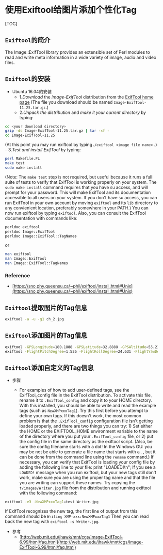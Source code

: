 # 使用Exiftool给图片添加个性化Tag
[TOC]

## `Exiftool`的简介
The Image::ExifTool library provides an extensible set of Perl modules to read and write meta information in a wide variety of image, audio and video files.

## `Exiftool`的安装
- Ubuntu 16.04的安装
    - 1.*Download* the *Image-ExifTool* distribution from the [ExifTool home page](https://sno.phy.queensu.ca/~phil/exiftool/index.html)
(The file you download should be named `Image-ExifTool-11.25.tar.gz`.)
    - 2.*Unpack the distribution* and *make it your current directory* by typing:
```bash
cd <your download directory>
gzip -dc Image-ExifTool-11.25.tar.gz | tar -xf -
cd Image-ExifTool-11.25
```
(At this point you may run exiftool by typing`./exiftool <image file name>` .)
    - 3.*Test and install ExifTool* by typing:
```bash
perl Makefile.PL
make test
sudo make install
```
(Note: The `make test` step is not required, but useful because it runs a full suite of tests to verify that ExifTool is working properly on your system. The `sudo make install` command requires that you have su access, and will prompt for your password. This will make ExifTool and its documentation accessible to all users on your system. If you don't have su access, you can run ExifTool in your own account by moving `exiftool` and its `lib` directory to any convienient location, preferably somewhere in your PATH.)
You can now run exiftool by typing `exiftool`. Also, you can consult the ExifTool documentation with commands like:
```bash
perldoc exiftool
perldoc Image::ExifTool
perldoc Image::ExifTool::TagNames
```
or
```bash
man exiftool
man Image::ExifTool
man Image::ExifTool::TagNames
```

### Reference
- [https://sno.phy.queensu.ca/~phil/exiftool/install.html#Unix](https://sno.phy.queensu.ca/~phil/exiftool/install.html#Unix)

## `Exiftool`提取图片的Tag信息
```bash
exiftool -a -u -g1 ch_2.jpg
```

## `Exiftool`添加图片的Tag信息
```bash
exiftool -GPSLongitude=180.1888 -GPSLatitude=32.8888 -GPSAltitude=55.2101 ch_2.jpg
exiftool -FlightPitchDegree=1.526 -FlightRollDegree=24.631 -FlightYawDegree=-275.54 -GimbalPitchDegree=1.082 -GimbalRollDegree=0.0 -GimbalYawDegree=90.65 ch_2.jpg
```

## `Exiftool`添加自定义的Tag信息
- 步骤

    - For examples of how to add user-defined tags, see the ExifTool_config file in the ExifTool distribution. To activate this file, rename it to `.ExifTool_config` and copy it to your HOME directory. With this installed, you should be able to write and read the example tags (such as `NewXMPxxxTag1`). Try this first before you attempt to define your own tags.
If this doesn't work, the most common problem is that the `.ExifTool_config` configuration file isn't getting loaded properly, and there are two things you can try: 1) Set either the HOME or the EXIFTOOL_HOME environment variable to the name of the directory where you put your `.ExifTool_config` file, or 2) put the config file in the same directory as the exiftool script. (Also, be sure the config filename starts with a dot! In the Windows GUI you may be not be able to generate a file name that starts with a `.`, but it can be done from the command line using the `rename` command.)
If necessary, you can verify that ExifTool is loading your config file by adding the following line to your file:
print "LOADED!\n";
If you see a `LOADED!` message when you run exiftool, but your new tags still don't work, make sure you are using the proper tag name and that the file you are writing can support these names. Try copying the `t/images/Writer.jpg` file from the distribution and running exiftool with the following command:
```bash
exiftool -v3 -NewXMPxxxTag1=test Writer.jpg
```
If ExifTool recognizes the new tag, the first line of output from this command should be
`Writing XMP-xxx:NewXMPxxxTag1`
Then you can read back the new tag with `exiftool -s Writer.jpg`.

- 参考
    - [http://web.mit.edu/jhawk/mnt/cgs/Image-ExifTool-6.99/html/faq.html](http://web.mit.edu/jhawk/mnt/cgs/Image-ExifTool-6.99/html/faq.html)


